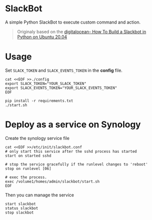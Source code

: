 # SlackBot

A simple Python SlackBot to execute custom command and action.

> Originaly based on the [digitalocean- How To Build a Slackbot in Python on Ubuntu 20.04](https://www.digitalocean.com/community/tutorials/how-to-build-a-slackbot-in-python-on-ubuntu-20-04)

# Usage

Set `SLACK_TOKEN` and `SLACK_EVENTS_TOKEN` in the **config** file.

```shell
cat <<EOF >>./config
export SLACK_TOKEN="YOUR_SLACK_TOKEN"
export SLACK_EVENTS_TOKEN="YOUR_SLACK_EVENTS_TOKEN"
EOF
```

```shell
pip install -r requirements.txt
./start.sh
```

# Deploy as a service on Synology

Create the synology service file

```shell
cat <<EOF >>/etc/init/slackbot.conf
# only start this service after the sshd process has started
start on started sshd

# stop the service gracefully if the runlevel changes to 'reboot'
stop on runlevel [06]

# exec the process.
exec /volume1/homes/admin/slackbot/start.sh
EOF
```

Then you can manage the service

```
start slackbot
status slackbot
stop slackbot
```